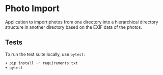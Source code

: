 Photo Import
============

Application to import photos from one directory into a hierarchical directory
structure in another directory based on the EXIF data of the photos.

Tests
-----
To run the test suite locally, use `pytest`:

```bash
➜ pip install -r requirements.txt
➜ pytest
```
